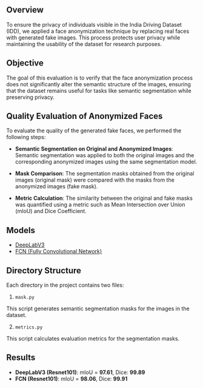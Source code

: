 ## Overview
To ensure the privacy of individuals visible in the India Driving Dataset (IDD), we applied a face anonymization technique by replacing real faces with generated fake images. This process protects user privacy while maintaining the usability of the dataset for research purposes.

## Objective
The goal of this evaluation is to verify that the face anonymization process does not significantly alter the semantic structure of the images, ensuring that the dataset remains useful for tasks like semantic segmentation while preserving privacy.

## Quality Evaluation of Anonymized Faces
To evaluate the quality of the generated fake faces, we performed the following steps:

- **Semantic Segmentation on Original and Anonymized Images**:
Semantic segmentation was applied to both the original images and the corresponding anonymized images using the same segmentation model.

- **Mask Comparison**:
The segmentation masks obtained from the original images (original mask) were compared with the masks from the anonymized images (fake mask).

- **Metric Calculation**:
The similarity between the original and fake masks was quantified using a metric such as Mean Intersection over Union (mIoU) and Dice Coefficient.

## Models
- [DeepLabV3](https://pytorch.org/hub/pytorch_vision_deeplabv3_resnet101/)
- [FCN (Fully Convolutional Network)](https://pytorch.org/hub/pytorch_vision_fcn_resnet101/)

## Directory Structure
Each directory in the project contains two files:

1. `mask.py`

This script generates semantic segmentation masks for the images in the dataset.

2. `metrics.py`

This script calculates evaluation metrics for the segmentation masks.


## Results
- **DeepLabV3 (Resnet101)**: mIoU = **97.61**, Dice: **99.89**
- **FCN (Resnet101)**: mIoU = **98.06**, Dice: **99.91**